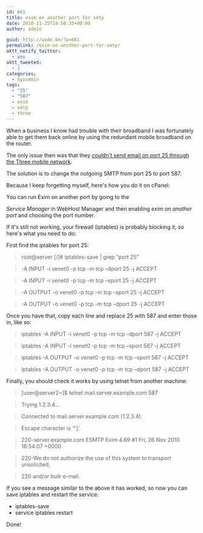 ```yaml
---
id: 661
title: exim on another port for smtp
date: 2010-11-25T14:58:35+00:00
author: admin

guid: http://wade.be/?p=661
permalink: /exim-on-another-port-for-smtp/
aktt_notify_twitter:
  - yes
aktt_tweeted:
  - 1
categories:
  - Sysadmin
tags:
  - "25"
  - "587"
  - exim
  - smtp
  - three
---
```

<p class="lead">
  When a business I know had trouble with their broadband I was fortunately able to get them back online by using the redundant mobile broadband on the router.
</p>

The only issue then was that they [couldn't send email on port 25 through the Three mobile network](http://www.three.co.uk/Help_Support/Mobile_Broadband_Help).

The solution is to change the outgoing SMTP from port 25 to port 587.

Because I keep forgetting myself, here's how you do it on cPanel:

<!--more-->You can run Exim on another port by going to the 

_Service Manager_ in WebHost Manager and then enabling _exim on another port_ and choosing the port number.

If it's still not working, your firewall (iptables) is probably blocking it, so here's what you need to do:

First find the iptables for port 25:

> root@server [/]# iptables-save | grep &#8220;port 25&#8221;
  
> -A INPUT -i venet0 -p tcp -m tcp &#8211;dport 25 -j ACCEPT
  
> -A INPUT -i venet0 -p tcp -m tcp &#8211;sport 25 -j ACCEPT
  
> -A OUTPUT -o venet0 -p tcp -m tcp &#8211;sport 25 -j ACCEPT
  
> -A OUTPUT -o venet0 -p tcp -m tcp &#8211;dport 25 -j ACCEPT

Once you have that, copy each line and replace 25 with 587 and enter those in, like so:

> iptables -A INPUT -i venet0 -p tcp -m tcp &#8211;dport 587 -j ACCEPT
  
> iptables -A INPUT -i venet0 -p tcp -m tcp &#8211;sport 587 -j ACCEPT
  
> iptables -A OUTPUT -o venet0 -p tcp -m tcp &#8211;sport 587 -j ACCEPT
  
> iptables -A OUTPUT -o venet0 -p tcp -m tcp &#8211;dport 587 -j ACCEPT

Finally, you should check it works by using telnet from another machine:

> [user@server2~]$ telnet mail.server.example.com 587
  
> Trying 1.2.3.4&#8230;
  
> Connected to mail.server.example.com (1.2.3.4).
  
> Escape character is &#8216;^]'.
  
> 220-server.example.com ESMTP Exim 4.69 #1 Fri, 26 Nov 2010 16:54:07 +0000
  
> 220-We do not authorize the use of this system to transport unsolicited,
  
> 220 and/or bulk e-mail.

If you see a message similar to the above it has worked, so now you can save iptables and restart the service:

  * iptables-save
  * service iptables restart

Done!